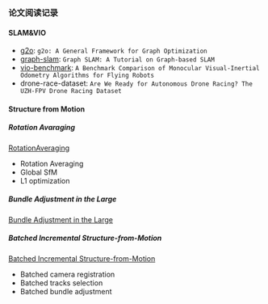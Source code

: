 ### 论文阅读记录
#### SLAM&VIO
+ [g2o](./slam/g2o.md): `g2o: A General Framework for Graph Optimization`
+ [graph-slam](./slam/tutorial-on-graph-slam.md): `Graph SLAM: A Tutorial on Graph-based SLAM`
+ [vio-benchmark](./vio/benmark-mono-vio.md): `A Benchmark Comparison of Monocular Visual-Inertial Odometry Algorithms for Flying Robots`
+ drone-race-dataset: `Are We Ready for Autonomous Drone Racing? The UZH-FPV Drone Racing Dataset`

#### Structure from Motion

##### Rotation Avaraging 
[RotationAveraging](./sfm/RotationAveraging.md)
+ Rotation Averaging
+ Global SfM
+ L1 optimization
##### Bundle Adjustment in the Large 
[Bundle Adjustment in the Large ](./sfm/bal.md)
##### Batched Incremental Structure-from-Motion 
[Batched Incremental Structure-from-Motion](./sfm/batched-incremental-structure-from-motion.md)
+ Batched camera registration
+ Batched tracks selection 
+ Batched bundle adjustment
